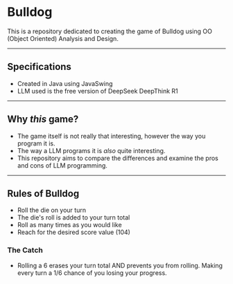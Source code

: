 Bulldog
=============

This is a repository dedicated to creating the game of Bulldog using OO (Object Oriented) Analysis and Design.

---------------
Specifications
---------------
- Created in Java using JavaSwing
- LLM used is the free version of DeepSeek DeepThink R1
---------------

Why *this* game?
---------------
- The game itself is not really that interesting, however the way you program it is.
- The way a LLM programs it is *also* quite interesting.
- This repository aims to compare the differences and examine the pros and cons of LLM programming.

---------------
Rules of Bulldog
---------------
- Roll the die on your turn
- The die's roll is added to your turn total
- Roll as many times as you would like
- Reach for the desired score value (104)
### The Catch ###
  - Rolling a 6 erases your turn total AND prevents you from rolling. Making every turn a 1/6 chance of you losing your progress.
